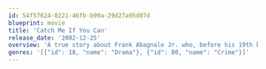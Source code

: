 ```yaml
---
id: 54f57624-0221-46fb-b99a-29d27a95d07d
blueprint: movie
title: 'Catch Me If You Can'
release_date: '2002-12-25'
overview: 'A true story about Frank Abagnale Jr. who, before his 19th birthday, successfully conned millions of dollars worth of checks as a Pan Am pilot, doctor, and legal prosecutor. An FBI agent makes it his mission to put him behind bars. But Frank not only eludes capture, he revels in the pursuit.'
genres: '[{"id": 18, "name": "Drama"}, {"id": 80, "name": "Crime"}]'
---
```

